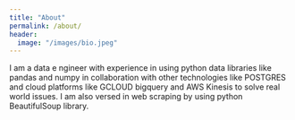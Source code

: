 ```yaml
---
title: "About"
permalink: /about/
header:
  image: "/images/bio.jpeg"
---
```


I am a data e ngineer with experience in using python data libraries like pandas and numpy in collaboration with other technologies like POSTGRES and cloud platforms like GCLOUD bigquery and AWS Kinesis to solve real world issues. I am also versed in web scraping by using python BeautifulSoup library.